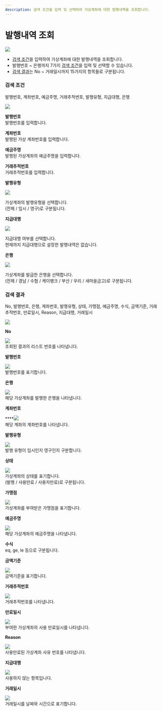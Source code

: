 ```yaml
---
description: 검색 조건을 입력 및 선택하여 가상계좌에 대한 발행내역을 조회합니다.
---
```


# 발행내역 조회

![](../../.gitbook/assets/가맹점\_가상계좌발행내역조회.jpeg)

* [검색 조건](undefined.md#undefined)을 입력하여 가상계좌에 대한 발행내역을 조회합니다.
* 발행번호 \~ 은행까지 7가지 [검색 조건](undefined.md#undefined)을 입력 및 선택할 수 있습니다.
* [검색 결과](undefined.md#undefined-1)는 No \~ 거래일시까지 15가지의 항목들로 구분됩니다.

### 검색 조건

&#x20;발행번호, 계좌번호, 예금주명, 거래추적번호, 발행유형, 지급대행, 은행

![](../../.gitbook/assets/가맹점\_가상계좌발행내역조회\_검색조건.jpeg)

**발행번호**\
발행번호를 입력합니다.



**계좌번호**\
발행된 가상 계좌번호를 입력합니다.



**예금주명**\
발행된 가상계좌의 예금주명을 입력합니다.



**거래추적번호**\
거래추적번호를 입력합니다.



**발행유형**

![](../../.gitbook/assets/대행사\_가상계좌발행내역조회\_발행유형.jpeg)

가상계좌의 발행유형을 선택합니다.\
(전체 / 임시 / 영구)로 구분됩니다.



**지급대행**

![](../../.gitbook/assets/대행사\_가상계좌발행내역조회\_지급대행.jpeg)

지급대행 여부를 선택합니다.\
현재까지 지급대행으로 설정한 발행내역은 없습니다.



**은행**

****![](../../.gitbook/assets/가맹점\_가상계좌발행내역조회\_은행.jpeg)****

가상계좌를 발급한 은행을 선택합니다.\
(전체 / 경남 / 수협 / 케이뱅크 / 부산 / 우리 / 새마을금고)로 구분됩니다.









### 검색 결과

No, 발행번호, 은행, 계좌번호, 발행유형, 상태, 가맹점, 예금주명, 수식, 금액기준, 거래추적번호, 만료일시, Reason, 지급대행, 거래일시  &#x20;

![](../../.gitbook/assets/대행사\_가상계좌발행내역조회검색결과.jpeg)

**No**

![](../../.gitbook/assets/대행사\_가상계좌발행내역조회\_no.jpeg)\
조회된 결과의 리스트 번호를 나타냅니다.



**발행번호**

![](../../.gitbook/assets/Inked대행사\_가상계좌발행내역조회\_발행번호\_LI.jpg)\
발행번호를 표기합니다.



**은행**

![](../../.gitbook/assets/대행사\_가상계좌발행내역조회\_은행\(결\).jpeg)\
해당 가상계좌를 발행한 은행을 나타냅니다.



**계좌번호**

****![](../../.gitbook/assets/Inked대행사\_가상계좌발급내역조회\_계좌번호\_LI.jpg)\
해당 계좌의 계좌번호를 나타냅니다.



**발행유형**

![](../../.gitbook/assets/대행사\_가상계좌발행내역조회\_발행유형\(결\).jpeg)\
발행 유형이 임시인지 영구인지 구분합니다.



**상태**

![](../../.gitbook/assets/대행사\_가상계좌발행내역조회\_상태.jpeg)\
가상계좌의 상태를 표기합니다.\
(발행 / 사용만료 / 사용자만료)로 구분됩니다.



**가맹점**

![](../../.gitbook/assets/Inked대행사\_가상계좌발행내역조회\_가맹점\_LI.jpg)\
가상계좌를 부여받은 가맹점을 표기합니다.



**예금주명**

![](../../.gitbook/assets/Inked대행사\_가상계좌발급내역조회\_예금주명\_LI.jpg)\
해당 가상계좌의 예금주명을 나타냅니다.



**수식**\
eq, ge, le 등으로 구분됩니다.



**금액기준**

![](../../.gitbook/assets/대행사\_가상계좌발급내역조회\_금액기준.jpeg)\
금액기준을 표기합니다.



**거래추적번호**

![](<../../.gitbook/assets/Inked대행사\_가상계좌발행내역조회\_거래추적번호\_LI (1).jpg>)\
거래추적번호를 나타냅니다.



**만료일시**

![](../../.gitbook/assets/대행사\_가상계좌발급내역조회\_만료일시.jpeg)\
부여한 가상계좌의 사용 만료일시를 나타냅니다.



**Reason**

![](../../.gitbook/assets/Inked대행사\_가상계좌발행내역조회\_Reason\_LI.jpg)\
사용만료된 가상계좌 사유 번호를 나타냅니다.



**지급대행**

![](../../.gitbook/assets/대행사\_가상계좌발급내역조회\_지급대행\(결\).jpeg)\
사용하지 않는 항목입니다.



**거래일시**

![](../../.gitbook/assets/대행사\_가상계좌발행내역조회\_거래일시.jpeg)\
거래일시를 날짜와 시간으로 표기합니다.

